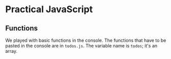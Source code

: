 # Practical JavaScript

## Functions

We played with basic functions in the console. The functions that have to be pasted in the console are in `todos.js`. The variable name is `todos`; it's an array.

